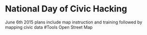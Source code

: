 # National Day of Civic Hacking
June 6th 2015 
plans include map instruction and training followed by mapping civic data
#Tools
Open Street Map

